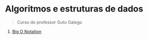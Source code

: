 # Algoritmos e estruturas de dados

> Curso do professor Guto Galego

1. [Big O Notation](./big_o_notation/NOTES.md)